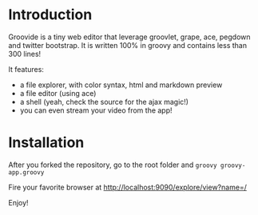 # Introduction

Groovide is a tiny web editor that leverage groovlet, grape, ace, pegdown and twitter bootstrap.
It is written 100% in groovy and contains less than 300 lines!

It features:

* a file explorer, with color syntax, html and markdown preview
* a file editor (using ace)
* a shell (yeah, check the source for the ajax magic!)
* you can even stream your video from the app!

# Installation
After you forked the repository, go to the root folder and 
`groovy groovy-app.groovy`

Fire your favorite browser at [http://localhost:9090/explore/view?name=/](http://localhost:9090/explore/view?name=/)

Enjoy!